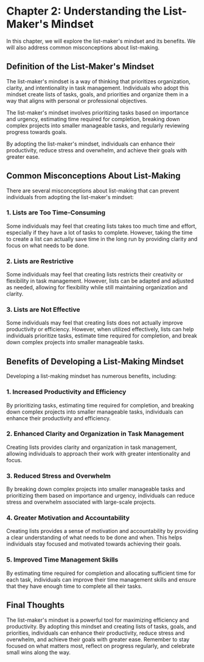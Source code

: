 Chapter 2: Understanding the List-Maker's Mindset
=================================================

In this chapter, we will explore the list-maker's mindset and its benefits. We will also address common misconceptions about list-making.

Definition of the List-Maker's Mindset
--------------------------------------

The list-maker's mindset is a way of thinking that prioritizes organization, clarity, and intentionality in task management. Individuals who adopt this mindset create lists of tasks, goals, and priorities and organize them in a way that aligns with personal or professional objectives.

The list-maker's mindset involves prioritizing tasks based on importance and urgency, estimating time required for completion, breaking down complex projects into smaller manageable tasks, and regularly reviewing progress towards goals.

By adopting the list-maker's mindset, individuals can enhance their productivity, reduce stress and overwhelm, and achieve their goals with greater ease.

Common Misconceptions About List-Making
---------------------------------------

There are several misconceptions about list-making that can prevent individuals from adopting the list-maker's mindset:

### 1. Lists are Too Time-Consuming

Some individuals may feel that creating lists takes too much time and effort, especially if they have a lot of tasks to complete. However, taking the time to create a list can actually save time in the long run by providing clarity and focus on what needs to be done.

### 2. Lists are Restrictive

Some individuals may feel that creating lists restricts their creativity or flexibility in task management. However, lists can be adapted and adjusted as needed, allowing for flexibility while still maintaining organization and clarity.

### 3. Lists are Not Effective

Some individuals may feel that creating lists does not actually improve productivity or efficiency. However, when utilized effectively, lists can help individuals prioritize tasks, estimate time required for completion, and break down complex projects into smaller manageable tasks.

Benefits of Developing a List-Making Mindset
--------------------------------------------

Developing a list-making mindset has numerous benefits, including:

### 1. Increased Productivity and Efficiency

By prioritizing tasks, estimating time required for completion, and breaking down complex projects into smaller manageable tasks, individuals can enhance their productivity and efficiency.

### 2. Enhanced Clarity and Organization in Task Management

Creating lists provides clarity and organization in task management, allowing individuals to approach their work with greater intentionality and focus.

### 3. Reduced Stress and Overwhelm

By breaking down complex projects into smaller manageable tasks and prioritizing them based on importance and urgency, individuals can reduce stress and overwhelm associated with large-scale projects.

### 4. Greater Motivation and Accountability

Creating lists provides a sense of motivation and accountability by providing a clear understanding of what needs to be done and when. This helps individuals stay focused and motivated towards achieving their goals.

### 5. Improved Time Management Skills

By estimating time required for completion and allocating sufficient time for each task, individuals can improve their time management skills and ensure that they have enough time to complete all their tasks.

Final Thoughts
--------------

The list-maker's mindset is a powerful tool for maximizing efficiency and productivity. By adopting this mindset and creating lists of tasks, goals, and priorities, individuals can enhance their productivity, reduce stress and overwhelm, and achieve their goals with greater ease. Remember to stay focused on what matters most, reflect on progress regularly, and celebrate small wins along the way.
